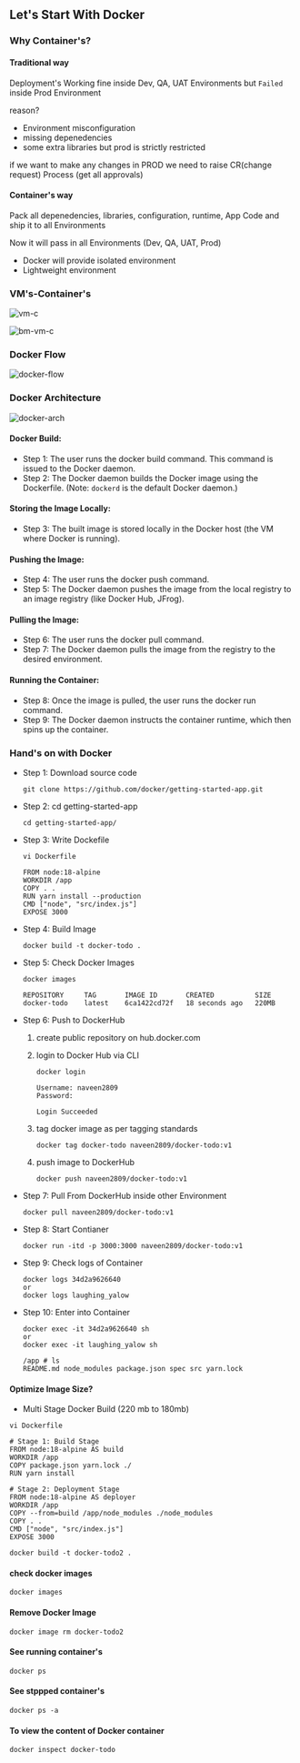 ## Let's Start With Docker

### Why Container's?

#### Traditional way
Deployment's Working fine inside Dev, QA, UAT Environments but `Failed` inside Prod Environment

reason? 
- Environment misconfiguration
- missing depenedencies
- some extra libraries but prod is strictly restricted

if we want to make any changes in PROD we need to raise CR(change request) Process (get all approvals)

#### Container's way
Pack all depenedencies, libraries, configuration, runtime, App Code and ship it to all Environments

Now it will pass in all Environments (Dev, QA, UAT, Prod)
- Docker will provide isolated environment
- Lightweight environment

### VM's-Container's
![vm-c](./IMG/vm-d.ppm)

![bm-vm-c](./IMG/bm-vm-c.jpg)

### Docker Flow
![docker-flow](./IMG/docker-flow.png)

### Docker Architecture
![docker-arch](./IMG/docker-arch.jpg)

#### Docker Build:
- Step 1: The user runs the docker build command. This command is issued to the Docker daemon.
- Step 2: The Docker daemon builds the Docker image using the Dockerfile. (Note: `dockerd` is the default Docker daemon.)
#### Storing the Image Locally:
- Step 3: The built image is stored locally in the Docker host (the VM where Docker is running).
#### Pushing the Image:
- Step 4: The user runs the docker push command.
- Step 5: The Docker daemon pushes the image from the local registry to an image registry (like Docker Hub, JFrog).
#### Pulling the Image:
- Step 6: The user runs the docker pull command.
- Step 7: The Docker daemon pulls the image from the registry to the desired environment.
#### Running the Container:
- Step 8: Once the image is pulled, the user runs the docker run command.
- Step 9: The Docker daemon instructs the container runtime, which then spins up the container.

### Hand's on with Docker

- Step 1: Download source code
    ```
    git clone https://github.com/docker/getting-started-app.git
    ```
- Step 2: cd getting-started-app
    ```
    cd getting-started-app/
    ```
- Step 3: Write Dockefile
    ```
    vi Dockerfile
    ```
    ```
    FROM node:18-alpine
    WORKDIR /app
    COPY . .
    RUN yarn install --production
    CMD ["node", "src/index.js"]
    EXPOSE 3000
    ```
- Step 4: Build Image
    ```
    docker build -t docker-todo .
    ```
- Step 5: Check Docker Images
    ```
    docker images

    REPOSITORY     TAG       IMAGE ID       CREATED          SIZE
    docker-todo    latest    6ca1422cd72f   18 seconds ago   220MB
    ```
- Step 6: Push to DockerHub
    1. create public repository on hub.docker.com
    2. login to Docker Hub via CLI

        ```
        docker login
        ```
        ```
        Username: naveen2809
        Password:

        Login Succeeded
        ```
    3. tag docker image as per tagging standards
        ```
        docker tag docker-todo naveen2809/docker-todo:v1
        ```
    4. push image to DockerHub
        ```
        docker push naveen2809/docker-todo:v1
        ```
- Step 7: Pull From DockerHub inside other Environment
    ```
    docker pull naveen2809/docker-todo:v1
    ```
- Step 8: Start Contianer
    ```
    docker run -itd -p 3000:3000 naveen2809/docker-todo:v1
    ```
- Step 9: Check logs of Container
    ```
    docker logs 34d2a9626640
    or
    docker logs laughing_yalow
    ```
- Step 10: Enter into Container
    ```
    docker exec -it 34d2a9626640 sh
    or
    docker exec -it laughing_yalow sh
    ```
    ```
    /app # ls
    README.md node_modules package.json spec src yarn.lock
    ```

#### Optimize Image Size?
- Multi Stage Docker Build (220 mb to 180mb)
```
vi Dockerfile
```
```
# Stage 1: Build Stage
FROM node:18-alpine AS build
WORKDIR /app
COPY package.json yarn.lock ./
RUN yarn install

# Stage 2: Deployment Stage
FROM node:18-alpine AS deployer
WORKDIR /app
COPY --from=build /app/node_modules ./node_modules
COPY . .
CMD ["node", "src/index.js"]
EXPOSE 3000
```
```
docker build -t docker-todo2 .
```
#### check docker images
```
docker images
```
#### Remove Docker Image
```
docker image rm docker-todo2
```
#### See running container's
```
docker ps
```
#### See stppped container's
```
docker ps -a
```
#### To view the content of Docker container
```
docker inspect docker-todo
```
